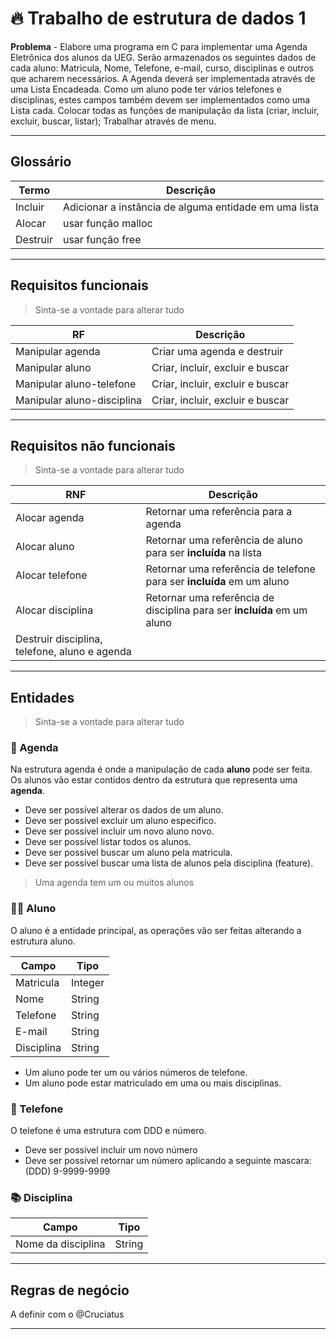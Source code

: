 

# 🔥 Trabalho de estrutura de dados 1

**Problema** - Elabore uma programa em C para implementar uma Agenda Eletrônica dos alunos da UEG. Serão armazenados os seguintes dados de cada aluno: Matricula, Nome, Telefone, e-mail, curso, disciplinas e outros que acharem necessários. A Agenda deverá ser implementada através de uma Lista Encadeada. Como um aluno pode ter vários telefones e disciplinas, estes campos também devem ser implementados como uma Lista cada. Colocar todas as funções de manipulação da lista (criar, incluir, excluir, buscar, listar); Trabalhar através de menu. 

---

## Glossário

|Termo| Descrição |
|--|--|
| Incluir | Adicionar a instância de alguma entidade em uma lista  |
| Alocar | usar função malloc |
| Destruir | usar função free |

---

## Requisitos funcionais

> Sinta-se a vontade para alterar tudo

|RF| Descrição |
|--|--|
| Manipular agenda | Criar uma agenda e destruir  |
| Manipular aluno | Criar, incluir, excluir e buscar  |
| Manipular aluno-telefone | Criar, incluir, excluir e buscar  |
| Manipular aluno-disciplina | Criar, incluir, excluir e buscar  |

---

## Requisitos não funcionais

> Sinta-se a vontade para alterar tudo

|RNF| Descrição |
|--|--|
| Alocar agenda | Retornar uma referência para a agenda |
| Alocar aluno | Retornar uma referência de aluno para ser **incluída** na lista |
| Alocar telefone | Retornar uma referência de telefone para ser **incluída** em um aluno |
| Alocar disciplina | Retornar uma referência de disciplina para ser **incluída** em um aluno |
| Destruir disciplina, telefone, aluno e agenda |

---

## Entidades

> Sinta-se a vontade para alterar tudo

### 📅 Agenda 

Na estrutura agenda é onde a manipulação de cada __aluno__ pode ser feita.
Os alunos vão estar contidos dentro da estrutura que representa uma __agenda__. 
* Deve ser possível alterar os dados de um aluno.
* Deve ser possível excluir um aluno especifico.
* Deve ser possível incluir um novo aluno novo.
* Deve ser possível listar todos os alunos.
* Deve ser possível buscar um aluno pela matricula.
* Deve ser possível buscar uma lista de alunos pela disciplina (feature).

> Uma agenda tem um ou muitos alunos

### 🧑‍🎓 Aluno 

O aluno é a entidade principal, as operações vão ser feitas alterando a estrutura aluno.  

| Campo | Tipo |
|--|--|
|Matricula  | Integer  |
|Nome  | String  |
|Telefone  | String  |
|E-mail  | String  |
|Disciplina  | String  |

* Um aluno pode ter um ou vários números de telefone.
* Um aluno pode estar matriculado em uma ou mais disciplinas.

### 📱 Telefone

O telefone é uma estrutura com  DDD e número.
* Deve ser possível incluir um novo número
* Deve ser possível retornar um número aplicando a seguinte mascara: (DDD) 9-9999-9999

### 📚 Disciplina

|Campo| Tipo |
|--|--|
| Nome da disciplina | String |

--- 

 ## Regras de negócio

A definir com o @Cruciatus

---
